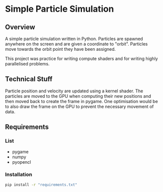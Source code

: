 # Simple Particle Simulation

## Overview

A simple particle simulation written in Python. Particles are spawned anywhere on the screen and are given a coordinate to "orbit". Particles move towards the orbit point they have been assigned.

This project was practice for writing compute shaders and for writing highly parallelised problems.

## Technical Stuff

Particle position and velocity are updated using a kernel shader. The particles are moved to the GPU when computing their new positions and then moved back to create the frame in pygame. One optimisation would be to also draw the frame on the GPU to prevent the necessary movement of data.

## Requirements

### List

- pygame
- numpy
- pyopencl

### Installation

```cmd
pip install -r "requirements.txt"
```

 